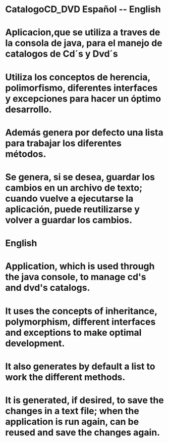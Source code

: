 # CatalogoCD_DVD Español -- English

# Aplicacion,que se utiliza a traves de la consola de java,  para el manejo de catalogos de Cd´s y Dvd´s 
# Utiliza los conceptos de herencia, polimorfismo, diferentes interfaces y excepciones para hacer un óptimo desarrollo.
# Además genera por defecto una lista para trabajar los diferentes métodos.
# Se genera, si se desea, guardar los cambios en un archivo de texto; cuando vuelve a ejecutarse la aplicación, puede reutilizarse y volver a guardar los cambios.

# English 
# Application, which is used through the java console, to manage cd's and dvd's catalogs.
# It uses the concepts of inheritance, polymorphism, different interfaces and exceptions to make optimal development.
# It also generates by default a list to work the different methods.
# It is generated, if desired, to save the changes in a text file; when the application is run again, can be reused and save the changes again.
